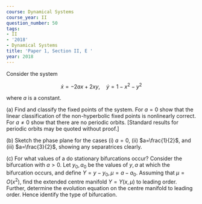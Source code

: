 ```yaml
---
course: Dynamical Systems
course_year: II
question_number: 50
tags:
- II
- '2018'
- Dynamical Systems
title: 'Paper 1, Section II, E '
year: 2018
---
```




Consider the system

$$\dot{x}=-2 a x+2 x y, \quad \dot{y}=1-x^{2}-y^{2}$$

where $a$ is a constant.

(a) Find and classify the fixed points of the system. For $a=0$ show that the linear classification of the non-hyperbolic fixed points is nonlinearly correct. For $a \neq 0$ show that there are no periodic orbits. [Standard results for periodic orbits may be quoted without proof.]

(b) Sketch the phase plane for the cases (i) $a=0$, (ii) $a=\frac{1}{2}$, and (iii) $a=\frac{3}{2}$, showing any separatrices clearly.

(c) For what values of a do stationary bifurcations occur? Consider the bifurcation with $a>0$. Let $y_{0}, a_{0}$ be the values of $y, a$ at which the bifurcation occurs, and define $Y=y-y_{0}, \mu=a-a_{0}$. Assuming that $\mu=O\left(x^{2}\right)$, find the extended centre manifold $Y=Y(x, \mu)$ to leading order. Further, determine the evolution equation on the centre manifold to leading order. Hence identify the type of bifurcation.